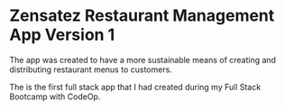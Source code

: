 # Zensatez Restaurant Management App Version 1

The app was created to have a more sustainable means of creating and distributing restaurant menus to customers.

The is the first full stack app that I had created during my Full Stack Bootcamp with CodeOp. 

